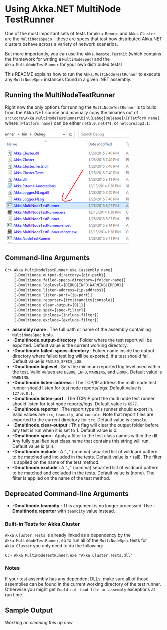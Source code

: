 # Using Akka.NET MultiNode TestRunner

One of the most important sets of tests for `Akka.Remote` and `Akka.Cluster` are the `MultiNodeSpec`s - these are specs that test how distributed Akka.NET clusters behave across a variety of network scenarios.

But more importantly, you can use the `Akka.Remote.TestKit` (which contains the framework for writing a `MultiNodeSpec`) and the `Akka.MultiNodeTestRunner` for your own distributed tests!

This README explains how to run the `Akka.MultiNodeTestRunner` to execute any `MultiNodeSpec` instances found in a given .NET assembly.

## Running the MultiNodeTestRunner

Right now the only options for running the `MultiNodeTestRunner` is to build from the Akka.NET source and manually copy the binaries out of `src\core\Akka.MultiNodeTestRunner\bin\[Debug|Release]\[Platform name]`, where `[Platform name]` can be either `net5.0`, `net471`, or `netcoreapp3.1`:

![MultiNodeTestRunner binaries](../../../documentation/wiki/images/multinode-teskit/multi-node-testrunner-binaries.png)

## Command-line Arguments

```
C:> Akka.MultiNodeTestRunner.exe [assembly name] 
    [-Dmultinode.output-directory={dir-path}] 
    [-Dmultinode.failed-specs-directory={folder-name}] 
    [-Dmultinode.loglevel={DEBUG|INFO|WARNING|ERROR}] 
    [-Dmultinode.listen-address={ip-address}] 
    [-Dmultinode.listen-port={ip-port}] 
    [-Dmultinode.reporter={trx|teamcity|console}] 
    [-Dmultinode.clear-output={0|1}] 
    [-Dmultinode.spec={spec-filter}] 
    [-Dmultinode.include={include-filter}] 
    [-Dmultinode.exclude={exclude-filter}] 
```

- __assembly name__ : The full path or name of the assembly containing `MultiNodeSpec` tests.
- __-Dmultinode.output-directory__ : Folder where the test report will be exported. Default value is the current working directory.
- __-Dmultinode.failed-specs-directory__ : Folder name inside the output directory where failed test log will be exported, if a test should fail. Default value is `FAILED_SPECS_LOG`.
- __-Dmultinode.loglevel__ : Sets the minimum reported log level used within the test. Valid values are `DEBUG`, `INFO`, `WARNING`, and `ERROR`. Default value is `WARNING`.
- __-Dmultinode.listen-address__ : The TCP/IP address the multi node test runner should listen for test node reports/logs. Default value is `127.0.0.1`.
- __-Dmultinode.listen-port__ : The TCP/IP port the multi node test runner should listen for test node reports/logs. Default value is `6577`.
- __-Dmultinode.reporter__ : The report type this runner should export in. Valid values are `trx`, `teamcity`, and `console`. Note that report files are exported to the current directory for `trx`. Default value is `console`.
- __-Dmultinode.clear-output__ : This flag will clear the output folder before any test is run when it is set to 1. Default value is 0.
- __-Dmultinode.spec__ : Apply a filter to the test class names within the dll. Any fully qualified test class name that contains this string will run. Default value is (all).
- __-Dmultinode.include__ : A "`,`" (comma) separted list of wildcard pattern to be matched and included in the tests. Default value is `*` (all). The filter is applied on the name of the test method.
- __-Dmultinode.exclude__ : A "`,`" (comma) separted list of wildcard pattern to be matched and excluded in the tests. Default value is (none). The filter is applied on the name of the test method.

## Deprecated Command-line Arguments
- __-Dmultinode.teamcity__ : This argument is no longer processed. Use __-Dmultinode.reporter__ with `teamcity` value instead.

### Built-in Tests for Akka.Cluster

`Akka.Cluster.Tests` is already linked as a dependency by the `Akka.MultiNodeTestRunner`, so to run all of the `MultiNodeSpec` tests for `Akka.Cluster` you only need to do the following:

    C:> Akka.MultiNodeTestRunner.exe "Akka.Cluster.Tests.dll"

### Notes

If your test assembly has any dependent DLLs, make sure all of those assemblies can be found in the current working directory of the test runner. Otherwise you might get `Could not load file or assembly` exceptions at run time.

## Sample Output

*Working on cleaning this up now*



